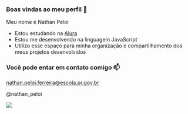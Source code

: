 ### Boas vindas ao meu perfil 💙

Meu nome é Nathan Peloi

- Estou estudando na [Alura](https://www.alura.com.br)
- Estou me desenvolvendo na linguagem JavaScript
- Utilizo esse espaço para minha organização e compartilhamento dos meus projetos desenvolvidos

### Você pode entar em contato comigo 📫

nathan.peloi.ferreira@escola.pr.gov.br

@nathan_peloi

![](https://media1.tenor.com/m/7GyHsInT8uoAAAAC/naruto.gif)
